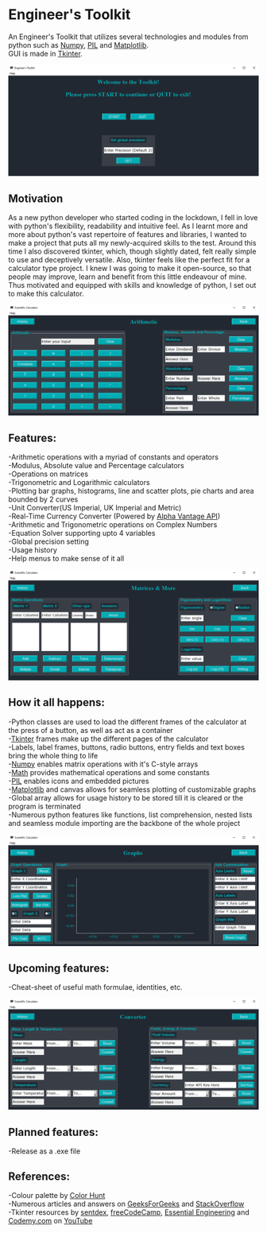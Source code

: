 # Engineer's Toolkit
An Engineer's Toolkit that utilizes several technologies and modules from python such as [Numpy](https://numpy.org/), [PIL](https://pillow.readthedocs.io/en/stable/) and [Matplotlib](https://matplotlib.org/).  
GUI is made in [Tkinter](https://docs.python.org/3/library/tkinter.html).

![](Screenshots/ssstart.png)

## Motivation

As a new python developer who started coding in the lockdown, I fell in love with python's flexibility, readability and intuitive feel. As I learnt more and more about python's vast repertoire of features and libraries, I wanted to make a project that puts all my newly-acquired skills to the test. Around this time I also discovered tkinter, which, though slightly dated, felt really simple to use and deceptively versatile. Also, tkinter feels like the perfect fit for a calculator type project. I knew I was going to make it open-source, so that people may improve, learn and benefit from this little endeavour of mine.
 Thus motivated and equipped with skills and knowledge of python, I set out to make this calculator.

![](Screenshots/ssari.png)

## Features:

-Arithmetic operations with a myriad of constants and operators  
-Modulus, Absolute value and Percentage calculators  
-Operations on matrices  
-Trigonometric and Logarithmic calculators  
-Plotting bar graphs, histograms, line and scatter plots, pie charts and area bounded by 2 curves  
-Unit Converter(US Imperial, UK Imperial and Metric)    
-Real-Time Currency Converter (Powered by [Alpha Vantage API](https://www.alphavantage.co/))     
-Arithmetic and Trigonometric operations on Complex Numbers  
-Equation Solver supporting upto 4 variables  
-Global precision setting  
-Usage history  
-Help menus to make sense of it all

![](Screenshots/ssmat.png)

## How it all happens:

-Python classes are used to load the different frames of the calculator at the press of a button, as well as act as a container    
-[Tkinter](https://docs.python.org/3/library/tkinter.html) frames make up the different pages of the calculator  
-Labels, label frames, buttons, radio buttons, entry fields and text boxes bring the whole thing to life  
-[Numpy](https://numpy.org/) enables matrix operations with it's C-style arrays    
-[Math](https://docs.python.org/3/library/math.html) provides mathematical operations and some constants  
-[PIL](https://pillow.readthedocs.io/en/stable/) enables icons and embedded pictures  
-[Matplotlib](https://matplotlib.org/) and canvas allows for seamless plotting of customizable graphs  
-Global array allows for usage history to be stored till it is cleared or the program is terminated  
-Numerous python features like functions, list comprehension, nested lists and seamless module importing are the backbone of the whole project

![](Screenshots/ssgraphs.png)

## Upcoming features:  
         
-Cheat-sheet of useful math formulae, identities, etc.  

![](Screenshots/ssconv.png)

## Planned features:
  
-Release as a .exe file  

## References:

-Colour palette by [Color Hunt](https://colorhunt.co/palette/2763)  
-Numerous articles and answers on [GeeksForGeeks](https://www.geeksforgeeks.org/) and [StackOverflow](https://stackoverflow.com/)  
-Tkinter resources by [sentdex](https://www.youtube.com/playlist?list=PLQVvvaa0QuDclKx-QpC9wntnURXVJqLyk), [freeCodeCamp](https://youtu.be/YXPyB4XeYLA), [Essential Engineering](https://www.youtube.com/watch?v=XO9pqYTTIOA) and [Codemy.com](https://youtu.be/BSfbjrqIw20) on [YouTube](https://www.youtube.com/)

